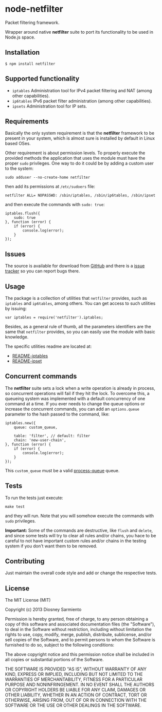 # node-netfilter

Packet filtering framework.

Wrapper around native **netfilter** suite to port its functionality to be used in Node.js space.

## Installation

	$ npm install netfilter

## Supported functionality

- `iptables`    Administration tool for IPv4 packet filtering and NAT (among other capabilities).
- `ip6tables`   IPv6 packet filter administration (among other capabilities).
- `ipsets`      Administration tool for IP sets.

## Requirements

Basically the only system requirement is that the **netfilter** framework to be present in your system, which is almost
sure is installed by default in Linux based OSes.

Other requirement is about permission levels. To properly execute the provided methods the application that uses the
module must have the proper `sudo` privileges. One way to do it could be by adding a custom user to the system:

`sudo adduser --no-create-home netfilter`

then add its permissions at `/etc/sudoers` file:

`netfilter ALL= NOPASSWD: /sbin/iptables, /sbin/ip6tables, /sbin/ipset`

and then execute the commands with `sudo: true`:

	iptables.flush({
		sudo: true
	}, function (error) {
		if (error) {
			console.log(error);
		}
	});

## Issues

The source is available for download from [GitHub](https://github.com/diosney/node-netfilter)
and there is a [issue tracker](https://github.com/diosney/node-netfilter/issues) so you can report bugs there.

## Usage

The package is a collection of utilities that `netfilter` provides, such as `iptables` and `ip6tables`, among others.
You can get access to such utilities by issuing:

	var iptables = require('netfilter').iptables;

Besides, as a general rule of thumb, all the parameters identifiers are the same that `netfilter` provides, so you
can easily use the module with basic knowledge.

The specific utilities readme are located at:

- [README-iptables](https://github.com/diosney/node-netfilter/blob/master/docs/README-iptables.md)
- [README-ipset](https://github.com/diosney/node-netfilter/blob/master/docs/README-ipset.md)

## Concurrent commands

The **netfilter** suite sets a lock when a write operation is already in process, so concurrent
operations will fail if they hit the lock. To overcome this, a queueing system was implemented with
a default concurrency of one command at a time. If you ever needs to change the queue options or
increase the concurrent commands, you can add an `options.queue` parameter to the hash passed to the
command, like:

	iptables.new({
		queue: custom_queue,

		table: 'filter', // default: filter
		chain: 'new-user-chain',
	}, function (error) {
		if (error) {
			console.log(error);
		}
	});

This `custom_queue` must be a valid [process-queue](https://www.npmjs.org/package/process-queue) queue.

## Tests

To run the tests just execute:

	make test

and they will run. Note that you will somehow execute the commands with `sudo` privileges.

**Important:** Some of the commands are destructive, like `flush` and `delete`, and since some tests
will try to clear all rules and/or chains, you hace to be careful to not have important custom
rules and/or chains in the testing system if you don't want them to be removed.

## Contributing

Just maintain the overall code style and add or change the respective tests.

## License

The MIT License (MIT)

Copyright (c) 2013 Diosney Sarmiento

Permission is hereby granted, free of charge, to any person obtaining a copy
of this software and associated documentation files (the "Software"), to deal
in the Software without restriction, including without limitation the rights
to use, copy, modify, merge, publish, distribute, sublicense, and/or sell
copies of the Software, and to permit persons to whom the Software is
furnished to do so, subject to the following conditions:

The above copyright notice and this permission notice shall be included in
all copies or substantial portions of the Software.

THE SOFTWARE IS PROVIDED "AS IS", WITHOUT WARRANTY OF ANY KIND, EXPRESS OR
IMPLIED, INCLUDING BUT NOT LIMITED TO THE WARRANTIES OF MERCHANTABILITY,
FITNESS FOR A PARTICULAR PURPOSE AND NONINFRINGEMENT. IN NO EVENT SHALL THE
AUTHORS OR COPYRIGHT HOLDERS BE LIABLE FOR ANY CLAIM, DAMAGES OR OTHER
LIABILITY, WHETHER IN AN ACTION OF CONTRACT, TORT OR OTHERWISE, ARISING FROM,
OUT OF OR IN CONNECTION WITH THE SOFTWARE OR THE USE OR OTHER DEALINGS IN
THE SOFTWARE.
